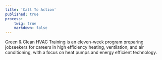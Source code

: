 ```yaml
---
title: 'Call To Action'
published: true
process:
    twig: true
    markdown: false
---
```


Green & Clean HVAC Training is an eleven-week program preparing jobseekers for careers in high efficiency heating, ventilation, and air conditioning, with a focus on heat pumps and energy efficient technology.